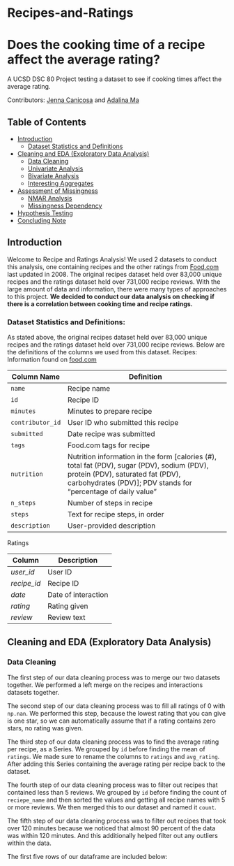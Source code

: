 # Recipes-and-Ratings
# Does the cooking time of a recipe affect the average rating?
A UCSD DSC 80 Project testing a dataset to see if cooking times affect the average rating.

Contributors: [Jenna Canicosa](https://www.linkedin.com/in/jenna-canicosa/) and [Adalina Ma](https://www.linkedin.com/in/adalina-ma-bba89b24b/)


## Table of Contents
- [Introduction](#introduction)
    - [Dataset Statistics and Definitions](#dataset-statistics-and-definitions)
- [Cleaning and EDA (Exploratory Data Analysis)](#cleaning-and-eda)
    - [Data Cleaning](#data-cleaning)
    - [Univariate Analysis](#univariate-analysis)
    - [Bivariate Analysis](#bivariate-analysis)
    - [Interesting Aggregates](#interesting-aggregates)
- [Assessment of Missingness](#assessment-of-missingness)
    - [NMAR Analysis](#nmar-analysis)
    - [Missingness Dependency](#missingness-dependency)
- [Hypothesis Testing](#hypothesis-testing)
- [Concluding Note](#concluding-note)

## Introduction
Welcome to Recipe and Ratings Analysis! We used 2 datasets to conduct this analysis, one containing recipes and the other ratings from [Food.com](https://www.food.com/) last updated in 2008. The original recipes dataset held over 83,000 unique recipes and the ratings dataset held over 731,000 recipe reviews. With the large amount of data and information, there were many types of approaches to this project. **We decided to conduct our data analysis on checking if there is a correlation between cooking time and recipe ratings.** 

### Dataset Statistics and Definitions:
As stated above, the original recipes dataset held over 83,000 unique recipes and the ratings dataset held over 731,000 recipe reviews. Below are the definitions of the columns we used from this dataset.
Recipes: Information found on [food.com](food.com)

| **Column Name**     | **Definition**                                    |
| ------------------- | ------------------------------------------------------------ |
| `name`            | Recipe name                                         |
| `id`  | Recipe ID |
| `minutes`          | Minutes to prepare recipe              |
| `contributor_id`             | User ID who submitted this recipe                                      |
| `submitted`            | Date recipe was submitted                                      |
| `tags`           | Food.com tags for recipe                                     |
| `nutrition` | Nutrition information in the form [calories (#), total fat (PDV), sugar (PDV), sodium (PDV), protein (PDV), saturated fat (PDV), carbohydrates (PDV)]; PDV stands for “percentage of daily value”                       |
| `n_steps`         | Number of steps in recipe                                       |
| `steps`          | Text for recipe steps, in order                                |
| `description `          | User-provided description                             |

Ratings

| **Column** | **Description** |
| -------------------------- | ----------- |
| *user_id*                      | User ID         |
| *recipe_id*                      | Recipe ID      |
| *date*                      | Date of interaction      |
| *rating*                      | Rating given      |
| *review*                      | Review text     |


## Cleaning and EDA (Exploratory Data Analysis) 

### Data Cleaning
The first step of our data cleaning process was to merge our two datasets together. We performed a left merge on the recipes and interactions datasets together. 

The second step of our data cleaning process was to fill all ratings of 0 with` np.nan`. We performed this step, because the lowest rating that you can give is one star, so we can automatically assume that if a rating contains zero stars, no rating was given.  

The third step of our data cleaning process was to find the average rating per recipe, as a Series. We grouped by `id` before finding the mean of `ratings`. We made sure to rename the columns to `ratings` and `avg_rating`. After adding this Series containing the average rating per recipe back to the dataset.  

The fourth step of our data cleaning process was to filter out recipes that contained less than 5 reviews. We grouped by `id` before finding the count of `reciepe_name` and then sorted the values and getting all recipe names with 5 or more reviews. We then merged this to our dataset and named it `count`. 

The fifth step of our data cleaning process was to filter out recipes that took over 120 minutes because we noticed that almost 90 percent of the data was within 120 minutes. And this additionally helped filter out any outliers within the data. 

The first five rows of our dataframe are included below:


